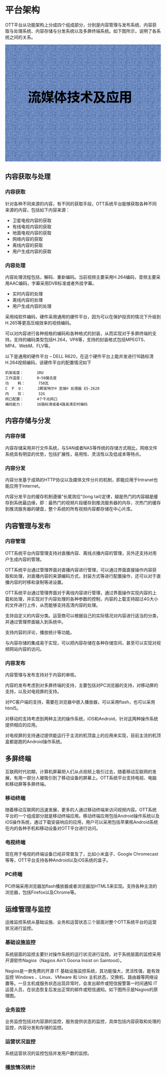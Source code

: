 # 平台架构 #

OTT平台从功能架构上分成四个组成部分，分别是内容管理与发布系统、内容获取与处理系统、内容存储与分发系统以及多屏终端系统。如下图所示，说明了各系统之间的关系。

![](images/i4tvsolution.png)

## 内容获取与处理

### 内容获取

针对各种不同来源的内容，有不同的获取手段，OTT系统平台能够获取各种不同来源的内容，包括如下内容来源：


 * 卫星电视内容的获取
 * 有线电视内容的获取
 * 地面电视内容的获取
 * 网络内容的获取
 * 离线内容的获取
 * 用户生成内容的获取

### 内容处理

内容处理流程包括，解码、重新编码。当前视频主要采用H.264编码，音频主要采用AAC编码，字幕采用DVB标准或者外挂字幕。

 * 实时内容的处理
 * 离线内容的处理
 * 用户生成内容的处理

采用纯软件编码，硬件采用通用的硬件平台，因为可以在保护投资的情况下升级到H.265等更高压缩效率的视频编码。

可以对内容进行各种规格的编码和各种格式的封装，从而实现对于多屏终端的支持。支持的编码类型包括H.264，VP8等，支持的封装格式包括MPEGTS、MP4、WebM、FLV等。

以下是通用的硬件平台 – DELL R620，在这个硬件平台上能并发进行16路标清H.264视频编码，该硬件平台的配置情况如下

    机架高度：      1RU
    工作温度：      0~50摄氏度
    功    耗：      750瓦
    C  P  U：      2颗英特尔® 至强® 处理器 E5-2620
    内    存：      32G
    网口配置：      4个千兆网口
    编码能力：      16路标清或者4路高清实时编码

## 内容存储与分发

### 内容存储

内容存储采用并行文件系统，与SAN或者NAS等传统的存储方式相比，网络文件系统具有明显的优势，包括扩展性，易用性、灵活性以及低成本等特点。

### 内容分发

内容分发基于成熟的HTTP协议以及媒体文件分片的机制，即能应用于Intranet也能应用于Internet。

内容分发平台的缓存机制遵循“长尾效应”(long tail)定律，越是热门的内容越是缓存到系统最边缘，即：最热门的视频片段缓存到推流服务器的内存，次热门的缓存到推流服务器的硬盘，整个系统的所有视频内容都存储在中心片库。

## 内容管理与发布

### 内容管理

OTT系统平台内容管理支持对直播内容、离线点播内容的管理，另外还支持对用户生成内容的管理。

OTT系统平台通过管理界面对直播内容进行管理，可以通过界面直接操作内容获取和处理，对直播内容的来源编码方式，封装方式等进行配置操作，还可以对于直播内容的时移和录制等进设置。

OTT系统平台通过管理界面对于离线内容进行管理，通过界面操作实现内容的上载和处理，并实现对于内容处理的各种参数的控制，内容的上载支持超过4G大小的文件进行上传，从而能够支持高清内容的处理。

支持自定义的内容分类。运营商可以根据自己的实际情况对内容进行适当的分类，并通过管理界面输入到系统中。

支持内容的评论，播放统计等功能。

与内容存储的集成易于实现，可以把内容存储在各种存储空间，甚至可以实现对视频网站内容的访问。

### 内容发布

内容管理与发布支持对于内容的审核。

内容的发布考虑到对多屏终端的支持，主要包括对PC浏览器的支持，对移动屏的支持，以及对电视屏的支持。

对PC客户端的支持，需要在浏览器中嵌入播放器，可以采用flash，也可以采用html5。

对移动的支持考虑到两种主流的操作系统，iOS和Android，针对这两种操作系统提供相应的应用。

对电视屏的支持通过提供能运行于主流的机顶盒上的应用来实现，目前主流的机顶盒都是跑的Android操作系统。

## 多屏终端

互联网时代初期，计算机屏幕把人们从点视频上吸引过去，随着移动互联网的发展，有用一部分人被吸引到了移动设备的屏幕上。OTT系统平台支持电视、电脑和移动屏等多屏终端。

### 移动终端

随着移动互联网的迅速发展，更多的人通过移动终端来访问视频内容。OTT系统平台的一个组成部分就是移动终端应用。移动终端应用包括Android操作系统以及iOS操作系统，通过下载安装响应的应用，用户可以采用包括苹果核Android系统在内的各种手机和移动设备对OTT平台进行访问。

### 电视终端

现在用于电视的终端设备已经非常普及了，比如小米盒子、Google Chromecast等等，OTT平台支持各种Android以及iOS系统的盒子。

### PC终端

PC终端采用浏览器加flash播放器或者浏览器加HTML5来实现。支持各种主流的浏览器，包括Firefox以及Chrome等。

## 运维管理与监控

运维监控系统从基础设施、业务和运营状态三个层面对整个OTT系统平台的运营状况进行监控。

### 基础设施监控

系统层面的监控主要针对操作系统的运行状况进行监控。对于系统层面的监控采用开源软件Nagios（Nagios Ain’t Goona Insist on Saintood）。

Nagios是一款免费的开源 IT 基础设施监控系统，其功能强大，灵活性强，能有效监控 Windows 、Linux、VMware 和 Unix 主机状态，交换机、路由器等网络设置等。一旦主机或服务状态出现异常时，会发出邮件或短信报警第一时间通知 IT 运营人员，在状态恢复后发出正常的邮件或短信通知。如下图所示是Nagios的原理图。

### 业务监控

业务监控包括对内容源的监控，服务提供状态的监控，具体包括内容获取和处理的监控，内容分发和存储的监控。

### 运营状况监控

系统运营状况的监控包括并发用户数的监控。

### 播放情况统计

